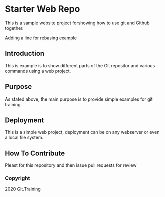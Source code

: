 # Starter Web Repo

This is a sample website project forshowing how to use git and Github together.

Adding a line for rebasing example

## Introduction

This is example is to show different parts of the Git repositor and various commands using a web project.

## Purpose

As stated above, the main purpose is to provide simple examples for git training.

## Deployment

This is a simple web project, deployment can be on any webserver or even a local file system.

## How To Contribute

Pleast for this repository and then issue pull requests for review

### Copyright

2020 Git.Training